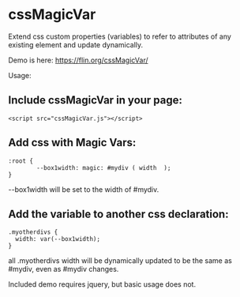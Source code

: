 # cssMagicVar
Extend css custom properties (variables) to refer to attributes of any existing element and update dynamically.

Demo is here: https://flin.org/cssMagicVar/

Usage:

## Include cssMagicVar in your page:
```
<script src="cssMagicVar.js"></script>
```

## Add css with Magic Vars:
```
:root {
        --box1width: magic: #mydiv ( width  );
}
```

--box1width will be set to the width of #mydiv.

## Add the variable to another css declaration:
```
.myotherdivs {
  width: var(--box1width);
}
```

all .myotherdivs width will be dynamically updated to be the same as #mydiv, even as #mydiv changes.

Included demo requires jquery, but basic usage does not.
